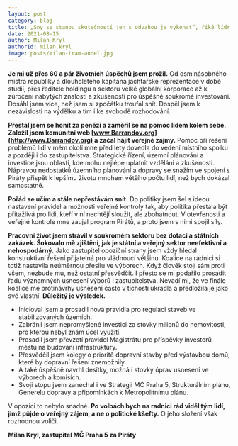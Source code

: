 ```yaml
---
layout: post
category: blog
title: „Sny se stanou skutečností jen s odvahou je vykonat“, říká lídr Pirátů pro Prahu 5 
date: 2021-08-15
author: Milan Kryl
authorId: milan.kryl
image: posts/milan-tram-andel.jpg
---
```


**Je mi už přes 60 a pár životních úspěchů jsem prožil.** Od osminásobného mistra republiky a dlouholetého kapitána jachtařské reprezentace v době studií, přes ředitele holdingu a sektoru velké globální korporace až k zúročení nabytých znalostí a zkušeností pro úspěšné soukromé investování.  Dosáhl jsem více, než jsem si zpočátku troufal snít. Dospěl jsem k nezávislosti na výdělku a tím i  ke svobodě rozhodování.

**Přestal jsem se honit za penězi a zaměřil se na pomoc lidem kolem sebe. Založil jsem komunitní web [www.Barrandov.org](http://www.Barrandov.org) a začal hájit veřejné zájmy.** Pomoc při řešení problémů lidí v mém okolí mne před lety dovedla do vedení místního spolku a později i do zastupitelstva. Strategické řízení, územní plánování a investice jsou oblasti, kde mohu nejlépe uplatnit vzdělání a zkušenosti. Nápravou nedostatků územního plánování a dopravy se snažím ve spojení s Piráty přispět k lepšímu životu mnohem většího počtu lidí, než bych dokázal samostatně. 

**Pořád se učím a stále nepřestávám snít.** Do politiky jsem šel s ideou nastavení pravidel a možnosti veřejné kontroly tak, aby politika přestala být přitažlivá pro lidi, kteří v ní nechtějí sloužit, ale zbohatnout. V otevřenosti a veřejné kontrole mne zaujal program Pirátů, a proto jsem s nimi spojil síly.

**Pracovní život jsem strávil v soukromém sektoru bez dotací a státních zakázek. Šokovalo mě zjištění, jak je státní a veřejný sektor neefektivní a nehospodárný.** Jako zastupitel opoziční strany jsem vždy hledal konstruktivní řešení přijatelná pro vládnoucí většinu. Koalice na radnici si totiž nastavila neúměrnou přesilu ve výborech. Když člověk stojí sám proti všem, nezbude mu, než ostatní přesvědčit. I přesto se mi podařilo prosadit řadu významných usnesení výborů i zastupitelstva. Nevadí mi, že ve finále koalice mé protinávrhy usnesení často v tichosti ukradla a předložila je jako své vlastní. **Důležitý je výsledek.**

- Inicioval jsem a prosadil nová pravidla pro regulaci staveb ve stabilizovaných územích.
- Zabránil jsem nepromyšlené investici za stovky milionů do nemovitosti, pro kterou nebyl znám účel využití.
- Prosadil jsem převzetí pravidel Magistrátu pro příspěvky investorů městu na budování infrastruktury.
- Přesvědčil jsem kolegy o prioritě dopravní stavby před výstavbou domů, které by dopravní řešení znemožnily
- A také úspěšně navrhl desítky, možná i stovky úprav usnesení ve výborech a komisích.
- Svoji stopu jsem zanechal i ve Strategii MČ Praha 5, Strukturálním plánu, Generelu dopravy a připomínkách k Metropolitnímu plánu.

V opozici to nebylo snadné. **Po volbách bych na radnici rád viděl tým lidí, jimž půjde o veřejný zájem, a ne o politické kšefty.** O jeho složení však rozhodnou voliči.


**Milan Kryl, zastupitel MČ Praha 5 za Piráty**
